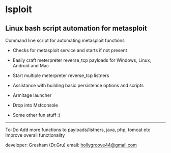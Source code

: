 # lsploit

Linux bash script automation for metasploit
-------------------------------------------

Command line script for automating metasploit functions

- Checks for metasploit service and starts if not present

- Easily craft meterpreter reverse_tcp payloads for Windows, Linux, Android and Mac

- Start multiple meterpreter reverse_tcp listners 

- Assistance with building basic persistence options and scripts

- Armitage launcher 

- Drop into Msfconsole

- Some other fun stuff :)

------------------------------------------
To-Do
Add more functions to payloads/listners, java, php, tomcat etc
Improve overall functionality

developer: Gresham (Dr.Gru)
email:	   hollygroove44@gmail.com
